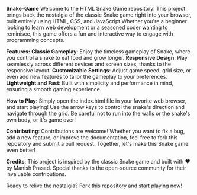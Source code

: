 **Snake-Game**
Welcome to the HTML Snake Game repository! This project brings back the nostalgia of the classic Snake game right into your browser, built entirely using HTML, CSS, and JavaScript.Whether you're a beginner looking to learn web development or a seasoned coder wanting to reminisce, this game offers a fun and interactive way to engage with programming concepts.

**Features:**
**Classic Gameplay**: Enjoy the timeless gameplay of Snake, where you control a snake to eat food and grow longer.
**Responsive Design**: Play seamlessly across different devices and screen sizes, thanks to the responsive layout.
**Customizable Settings**: Adjust game speed, grid size, or even add new features to tailor the gameplay to your preferences.
**Lightweight and Fast**: Built with simplicity and performance in mind, ensuring a smooth gaming experience.

**How to Play**: Simply open the index.html file in your favorite web browser, and start playing! Use the arrow keys to control the snake's direction and navigate through the grid. Be careful not to run into the walls or the snake's own body, or it's game over!

**Contributing**: Contributions are welcome! Whether you want to fix a bug, add a new feature, or improve the documentation, feel free to fork this repository and submit a pull request. Together, let's make this Snake game even better!

**Credits**: This project is inspired by the classic Snake game and built with ❤️ by Manish Prasad. Special thanks to the open-source community for their invaluable contributions.

Ready to relive the nostalgia? Fork this repository and start playing now!
